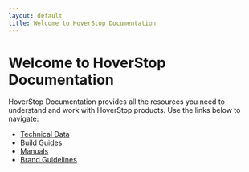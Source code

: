 ```yaml
---
layout: default
title: Welcome to HoverStop Documentation
---
```


# Welcome to HoverStop Documentation

HoverStop Documentation provides all the resources you need to understand and work with HoverStop products. Use the links below to navigate:

- [Technical Data](content/technical-data/index.html)
- [Build Guides](content/build-guides/index.html)
- [Manuals](content/manuals/index.html)
- [Brand Guidelines](content/brand-guidelines/index.html)